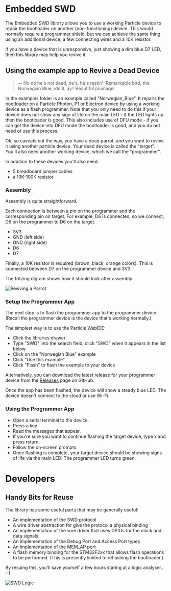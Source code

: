 # Embedded SWD

The Embedded SWD library allows you to use a working Particle device to repair the bootloader on another (non-functioning) device. This would normally require a programmer shield, but we can achieve the same thing using an additional device, a few connecting wires and a 10K resistor. 

If you have a device that is unresponsive, just showing a dim blue D7 LED, then this library may help you revive it.

## Using the example app to Revive a Dead Device

> -- No no he's not dead, he's, he's restin'! Remarkable bird, the Norwegian Blue, idn'it, ay? Beautiful plumage!

In the examples folder is an example called "Norwegian_Blue". It repairs the bootloader on a Particle Photon, P1 or Electron device by using a working device as a flash programmer. Note that you only need to do this if your device does not show any sign of life on the main LED - if the LED lights up then the bootloader is good. This also includes use of DFU mode - if you can get the device into DFU mode the bootloader is good, and you do not need ot use this process.

Ok, so caveats out the way, you have a dead parrot, and you want to revive it using another particle device. Your dead device is called the "target". You'll also need another working device, which we call the "programmer".

In addition to these devices you'll also need:

- 5 breadboard jumper cables
- a 10K-100K resistor
 
### Assembly
 
Assembly is quite straightforward.

Each connection is between a pin on the programmer and the corresponding pin on target. For example, D6 is connected, so we connect, D6 on the programmer to D6 on the target.
 
 
 - 3V3
 - GND (left side)
 - GND (right side)
 - D6
 - D7

Finally, a 10K resistor is required (brown, black, orange colors). This is connected between D7 on the programmer device and 3V3.

The fritzing digram shows how it should look after assembly

![Reviving a Parrot](Particle%20Programmer%20Diagram.png)

### Setup the Programmer App

The next step is to flash the programmer app to the programmer device. (Recall the programmer device is the device that's working normally.)

The simplest way is to use the Particle WebIDE:

- Click the libraries drawer
- Type "SWD" into the search field, click "SWD" when it appears in the list below
- Click on the "Norwegian Blue" example
- Click "Use this example"
- Click "Flash" to flash the example to your device
 
Alternatively, you can download the latest release for your programmer device from the [Releases](https://github.com/m-mcgowan/embedded-swd/releases) page on GitHub. 

Once the app has been flashed, the device will show a steady blue LED. The device doesn't connect to the cloud or use Wi-Fi. 
 
### Using the Programmer App

- Open a serial terminal to the device.
- Press a key
- Read the messages that appear. 
- If you're sure you want to continue flashing the target device, type `Y` and press return.
- Follow the on-screen prompts.
- Once flashing is complete, your target device should be showing signs of life via the main LED! The programmer LED turns green.



# Developers

## Handy Bits for Reuse

The library has some useful parts that may be generally useful:

- An implementation of the SWD protocol
- A wire driver abstraction for give the protocol a physical binding
- An implementation of the wire driver that uses GPIOs for the clock and data signals.
- An implementation of the Debug Port and Access Port types
- An implementation of the MEM_AP port
- A flash memory binding for the STM32F2xx that allows flash operations to be performed. (This is presently limited to reflashing the bootloader.)

By resuing this, you'll save yourself a few hours staring at a logic analyser... :-)

![SWD Logic](swd_logic.png)








